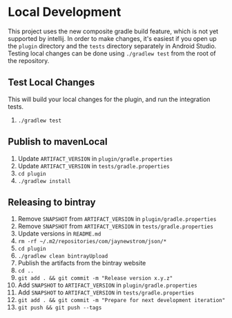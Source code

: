 Local Development
=================
This project uses the new composite gradle build feature, which is not yet supported by intellij.
In order to make changes, it's easiest if you open up the `plugin` directory and the `tests` directory separately in Android Studio.
Testing local changes can be done using `./gradlew test` from the root of the repository.

Test Local Changes
------------------
This will build your local changes for the plugin, and run the integration tests.

1. `./gradlew test`

Publish to mavenLocal
---------------------

1. Update `ARTIFACT_VERSION` in `plugin/gradle.properties`
2. Update `ARTIFACT_VERSION` in `tests/gradle.properties`
3. `cd plugin`
4. `./gradlew install`

Releasing to bintray
--------------------

1. Remove `SNAPSHOT` from `ARTIFACT_VERSION` in `plugin/gradle.properties`
2. Remove `SNAPSHOT` from `ARTIFACT_VERSION` in `tests/gradle.properties`
3. Update versions in `README.md`
4. `rm -rf ~/.m2/repositories/com/jaynewstrom/json/*`
5. `cd plugin`
6. `./gradlew clean bintrayUpload`
7. Publish the artifacts from the bintray website
8. `cd ..`
9. `git add . && git commit -m "Release version x.y.z"`
10. Add `SNAPSHOT` to `ARTIFACT_VERSION` in `plugin/gradle.properties`
11. Add `SNAPSHOT` to `ARTIFACT_VERSION` in `tests/gradle.properties`
12. `git add . && git commit -m "Prepare for next development iteration"`
13. `git push && git push --tags`
